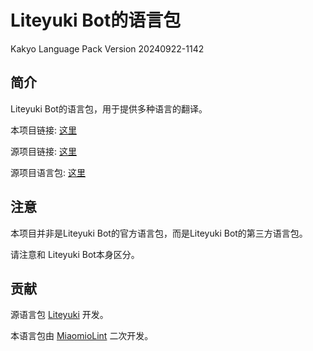 # Liteyuki Bot的语言包
Kakyo Language Pack
Version 20240922-1142

## 简介

Liteyuki Bot的语言包，用于提供多种语言的翻译。

本项目链接: [这里](https://github.com/MiaomioLint/liteyuki-langpack)

源项目链接: [这里](https://github.com/snowykami/LiteyukiBot/)

源项目语言包: [这里](https://github.com/snowykami/LiteyukiBot/blob/main/liteyuki/resources/vanilla_language/lang/)

## 注意

本项目并非是Liteyuki Bot的官方语言包，而是Liteyuki Bot的第三方语言包。

请注意和 Liteyuki Bot本身区分。

## 贡献

源语言包 [Liteyuki](https://github.com/Liteyuki) 开发。

本语言包由 [MiaomioLint](https://github.com/MiaomioLint) 二次开发。